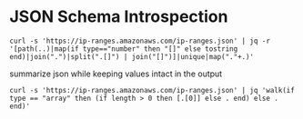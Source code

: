 # JSON Schema Introspection

```
curl -s 'https://ip-ranges.amazonaws.com/ip-ranges.json' | jq -r '[path(..)|map(if type=="number" then "[]" else tostring end)|join(".")|split(".[]") | join("[]")]|unique|map("."+.)'
```

summarize json while keeping values intact in the output

```
curl -s 'https://ip-ranges.amazonaws.com/ip-ranges.json' | jq 'walk(if type == "array" then (if length > 0 then [.[0]] else . end) else . end)'
```

